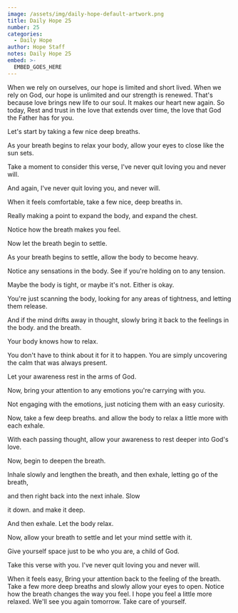```yaml
---
image: /assets/img/daily-hope-default-artwork.png
title: Daily Hope 25
number: 25
categories:
  - Daily Hope
author: Hope Staff
notes: Daily Hope 25
embed: >-
  EMBED_GOES_HERE
---
```

When we rely on ourselves, our hope is limited and short lived. When we rely on God, our hope is unlimited and our strength is renewed. That's because love brings new life to our soul. It makes our heart new again. So today, Rest and trust in the love that extends over time, the love that God the Father has for you.

Let's start by taking a few nice deep breaths.

As your breath begins to relax your body, allow your eyes to close like the sun sets.

Take a moment to consider this verse, I've never quit loving you and never will.

And again, I've never quit loving you, and never will.

When it feels comfortable, take a few nice, deep breaths in.

Really making a point to expand the body, and expand the chest.

Notice how the breath makes you feel.

Now let the breath begin to settle.

As your breath begins to settle, allow the body to become heavy.

Notice any sensations in the body. See if you're holding on to any tension.

Maybe the body is tight, or maybe it's not. Either is okay.

You're just scanning the body, looking for any areas of tightness, and letting them release.

And if the mind drifts away in thought, slowly bring it back to the feelings in the body. and the breath.

Your body knows how to relax.

You don't have to think about it for it to happen. You are simply uncovering the calm that was always present.

Let your awareness rest in the arms of God.

Now, bring your attention to any emotions you're carrying with you.

Not engaging with the emotions, just noticing them with an easy curiosity.

Now, take a few deep breaths. and allow the body to relax a little more with each exhale.

With each passing thought, allow your awareness to rest deeper into God's love.

Now, begin to deepen the breath.

Inhale slowly and lengthen the breath, and then exhale, letting go of the breath,

and then right back into the next inhale. Slow

it down. and make it deep.

And then exhale. Let the body relax.

Now, allow your breath to settle and let your mind settle with it.

Give yourself space just to be who you are, a child of God.

Take this verse with you. I've never quit loving you and never will.

When it feels easy, Bring your attention back to the feeling of the breath. Take a few more deep breaths and slowly allow your eyes to open. Notice how the breath changes the way you feel. I hope you feel a little more relaxed. We'll see you again tomorrow. Take care of yourself.

